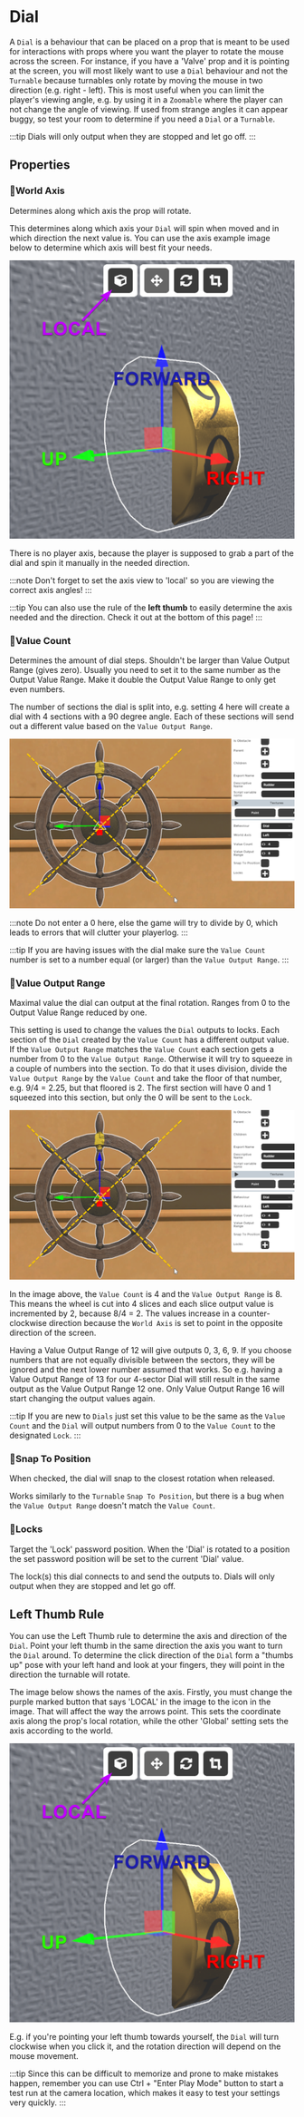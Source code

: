 # Dial
A `Dial` is a behaviour that can be placed on a prop that is meant to be used for interactions with props where you want the player to rotate the mouse across the screen. For instance, if you have a 'Valve' prop and it is pointing at the screen, you will most likely want to use a `Dial` behaviour and not the `Turnable` because turnables only rotate by moving the mouse in two direction (e.g. right - left). This is most useful when you can limit the player's viewing angle, e.g. by using it in a `Zoomable` where the player can not change the angle of viewing. If used from strange angles it can appear buggy, so test your room to determine if you need a `Dial` or a `Turnable`.

:::tip
Dials will only output when they are stopped and let go off.
:::

## Properties

### :small_orange_diamond:World Axis
<div className="highlight-div">
Determines along which axis the prop will rotate.
</div>

This determines along which axis your `Dial` will spin when moved and in which direction the next value is. You can use the axis example image below to determine which axis will best fit your needs.

![Axis](./img/turnable/turnable_axis.png)

There is no player axis, because the player is supposed to grab a part of the dial and spin it manually in the needed direction. 

:::note
Don't forget to set the axis view to 'local' so you are viewing the correct axis angles!
:::

:::tip
You can also use the rule of the __left thumb__ to easily determine the axis needed and the direction. Check it out at the bottom of this page!
:::

### :small_orange_diamond:Value Count
<div className="highlight-div">
Determines the amount of dial steps. Shouldn't be larger than Value Output Range (gives zero).
Usually you need to set it to the same number as the Output Value Range. Make it double the Output Value Range to only get even numbers.
</div>

The number of sections the dial is split into, e.g. setting 4 here will create a dial with 4 sections with a 90 degree angle. Each of these sections will send out a different value based on the `Value Output Range`.

![image](./img/dial/value_count.png)

:::note
Do not enter a 0 here, else the game will try to divide by 0, which leads to errors that will clutter your playerlog.
:::

:::tip
If you are having issues with the dial make sure the `Value Count` number is set to a number equal (or larger) than the `Value Output Range`.
:::

### :small_orange_diamond:Value Output Range
<div className="highlight-div">
Maximal value the dial can output at the final rotation. Ranges from 0 to the Output Value Range reduced by one.
</div>

This setting is used to change the values the `Dial` outputs to locks. Each section of the `Dial` created by the `Value Count` has a different output value. If the `Value Output Range` matches the `Value Count` each section gets a number from 0 to the `Value Output Range`. Otherwise it will try to squeeze in a couple of numbers into the section. To do that it uses division, divide the `Value Output Range` by the `Value Count` and take the floor of that number, e.g. 9/4 = 2.25, but that floored is 2. The first section will have 0 and 1 squeezed into this section, but only the 0 will be sent to the `Lock`.

![image](./img/dial/value_count.png)

In the image above, the `Value Count` is 4 and the `Value Output Range` is 8. This means the wheel is cut into 4 slices and each slice output value is incremented by 2, because 8/4 = 2. The values increase in a counter-clockwise direction because the `World Axis` is set to point in the opposite direction of the screen.

Having a Value Output Range of 12 will give outputs 0, 3, 6, 9.
If you choose numbers that are not equally divisible between the sectors, they will be ignored and the next lower number assumed that works. So e.g. having a Value Output Range of 13 for our 4-sector Dial will still result in the same output as the Value Output Range 12 one. Only Value Output Range 16 will start changing the output values again.

:::tip
If you are new to `Dials` just set this value to be the same as the `Value Count` and the `Dial` will output numbers from 0 to the `Value Count` to the designated `Lock`.
:::

### :small_orange_diamond:Snap To Position
<div className="highlight-div">
When checked, the dial will snap to the closest rotation when released.
</div>

Works similarly to the `Turnable` `Snap To Position`, but there is a bug when the `Value Output Range` doesn't match the `Value Count`.

### :small_orange_diamond:Locks
<div className="highlight-div">
Target the 'Lock' password position. When the 'Dial' is rotated to a position the set password position will be set to the current 'Dial' value.
</div>

The lock(s) this dial connects to and send the outputs to. Dials will only output when they are stopped and let go off.


## Left Thumb Rule
You can use the Left Thumb rule to determine the axis and direction of the `Dial`. Point your left thumb in the same direction the axis you want to turn the `Dial` around. To determine the click direction of the `Dial` form a "thumbs up" pose with your left hand and look at your fingers, they will point in the direction the turnable will rotate.


The image below shows the names of the axis. Firstly, you must change the purple marked button that says 'LOCAL' in the image to the icon in the image. That will affect the way the arrows point. This sets the coordinate axis along the prop's local rotation, while the other 'Global' setting sets the axis according to the world.

![Axis](./img/turnable/turnable_axis.png)

E.g. if you're pointing your left thumb towards yourself, the `Dial` will turn clockwise when you click it, and the rotation direction will depend on the mouse movement.

:::tip
Since this can be difficult to memorize and prone to make mistakes happen, remember you can use Ctrl + "Enter Play Mode" button to start a test run at the camera location, which makes it easy to test your settings very quickly.
:::